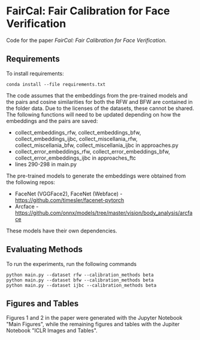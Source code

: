 # FairCal: Fair Calibration for Face Verification

Code for the paper *FairCal: Fair Calibration for Face Verification*.

## Requirements

To install requirements:

```setup
conda install --file requirements.txt
```

The code assumes that the embeddings from the pre-trained models and the pairs and cosine similarities for both the RFW and BFW are contained in the folder data. Due to the licenses of the datasets, these cannot be shared. The following functions will need to be updated depending on how the embeddings and the pairs are saved:

- collect_embeddings_rfw, collect_embeddings_bfw, collect_embeddings_ijbc, collect_miscellania_rfw, collect_miscellania_bfw, collect_miscellania_ijbc in approaches.py
- collect_error_embeddings_rfw, collect_error_embeddings_bfw, collect_error_embeddings_ijbc in approaches_ftc
- lines 290-298 in main.py

The pre-trained models to generate the embeddings were obtained from the following repos:

- FaceNet (VGGFace2), FaceNet (Webface) - https://github.com/timesler/facenet-pytorch
- Arcface - https://github.com/onnx/models/tree/master/vision/body_analysis/arcface

These models have their own dependencies.

## Evaluating Methods

To run the experiments, run the following commands

```train
python main.py --dataset rfw --calibration_methods beta
python main.py --dataset bfw --calibration_methods beta
python main.py --dataset ijbc --calibration_methods beta
```

## Figures and Tables

Figures 1 and 2 in the paper were generated with the Jupyter Notebook "Main Figures", while the remaining figures and tables with the Jupiter Notebook "ICLR Images and Tables".
